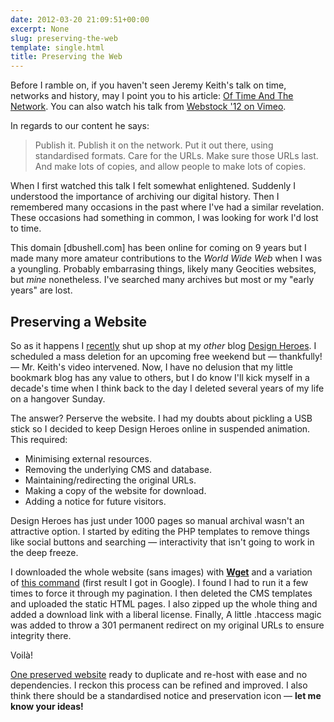 ```yaml
---
date: 2012-03-20 21:09:51+00:00
excerpt: None
slug: preserving-the-web
template: single.html
title: Preserving the Web
---
```


Before I ramble on, if you haven't seen Jeremy Keith's talk on time, networks and history, may I point you to his article: [Of Time And The Network](http://adactio.com/articles/5312/). You can also watch his talk from [Webstock '12 on Vimeo](http://vimeo.com/38138120).

In regards to our content he says:


<blockquote><p>Publish it. Publish it on the network. Put it out there, using standardised formats. Care for the URLs. Make sure those URLs last. And make lots of copies, and allow people to make lots of copies.</p></blockquote>


When I first watched this talk I felt somewhat enlightened. Suddenly I understood the importance of archiving our digital history. Then I remembered many occasions in the past where I've had a similar revelation. These occasions had something in common, I was looking for work I'd lost to time.

This domain [dbushell.com] has been online for coming on 9 years but I made many more amateur contributions to the _World Wide Web_ when I was a youngling. Probably embarrasing things, likely many Geocities websites, but _mine_ nonetheless. I've searched many archives but most or my "early years" are lost.


## Preserving a Website


So as it happens I [recently](https://dbushell.com/2012/03/06/design-heroes/) shut up shop at my _other_ blog [Design Heroes](http://designheroes.co.uk). I scheduled a mass deletion for an upcoming free weekend but — thankfully! — Mr. Keith's video intervened. Now, I have no delusion that my little bookmark blog has any value to others, but I do know I'll kick myself in a decade's time when I think back to the day I deleted several years of my life on a hangover Sunday.

The answer? Perserve the website. I had my doubts about pickling a USB stick so I decided to keep Design Heroes online in suspended animation. This required:


* Minimising external resources.
* Removing the underlying CMS and database.
* Maintaining/redirecting the original URLs.
* Making a copy of the website for download.
* Adding a notice for future visitors.


Design Heroes has just under 1000 pages so manual archival wasn't an attractive option. I started by editing the PHP templates to remove things like social buttons and searching — interactivity that isn't going to work in the deep freeze.

I downloaded the whole website (sans images) with **[Wget](http://www.gnu.org/software/wget/)** and a variation of [this command](http://www.linuxjournal.com/content/downloading-entire-web-site-wget) (first result I got in Google). I found I had to run it a few times to force it through my pagination. I then deleted the CMS templates and uploaded the static HTML pages. I also zipped up the whole thing and added a download link with a liberal license. Finally, A little .htaccess magic was added to throw a 301 permanent redirect on my original URLs to ensure integrity there.

Voilà!

[One preserved website](http://designheroes.co.uk) ready to duplicate and re-host with ease and no dependencies. I reckon this process can be refined and improved. I also think there should be a standardised notice and preservation icon — **let me know your ideas!**
